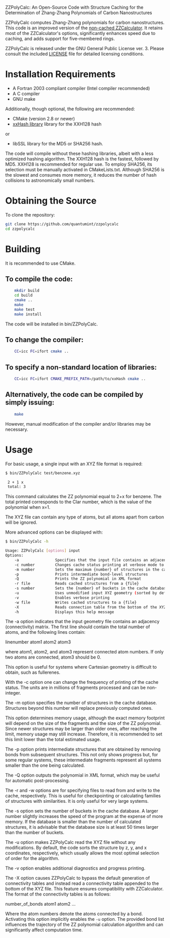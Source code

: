 ZZPolyCalc: An Open-Source Code with Structure Caching for the Determination of Zhang-Zhang Polynomials of Carbon Nanostructures

ZZPolyCalc computes Zhang-Zhang polynomials for carbon nanostructures. This code is an improved version of the 
[non-cached ZZCalculator](https://github.com/solccp/zzcalculator). It retains most of the ZZCalculator's options, significantly enhances speed due to caching, and adds support for five-membered rings.

ZZPolyCalc is released under the GNU General Public License ver. 3. Please consult the included [LICENSE](LICENSE) file for detailed licensing conditions.

Installation Requirements
=========================

* A Fortran 2003 compliant compiler (Intel compiler recommended)
* A C compiler
* GNU make

Additionally, though optional, the following are recommended:

* CMake (version 2.8 or newer)
* [xxHash library](https://github.com/Cyan4973/xxHash) library for the XXH128 hash

or

* libSSL library for the MD5 or SHA256 hash.

The code will compile without these hashing libraries, albeit with a less optimized hashing algorithm.
The XXH128 hash is the fastest, followed by MD5. XXH128 is recommended for regular use. To employ SHA256, its selection must be manually activated in CMakeLists.txt. Although SHA256 is the slowest and consumes more memory, it reduces the number of hash collisions to astronomically small numbers.

Obtaining the Source
====================

To clone the repository:

```bash
git clone https://github.com/quantumint/zzpolycalc
cd zzpolycalc
```

Building
========

It is recommended to use CMake.

## To compile the code:

```bash
    mkdir build
    cd build
    cmake ..
    make
    make test
    make install
```

The code will be installed in bin/ZZPolyCalc.

## To change the compiler:

```bash
    CC=icc FC=ifort cmake ..
```

## To specify a non-standard location of libraries:

```bash
    CC=icc FC=ifort CMAKE_PREFIX_PATH=/path/to/xxHash cmake ..
```

## Alternatively, the code can be compiled by simply issuing:

```bash
    make
```

However, manual modification of the compiler and/or libraries may be necessary.

Usage
=====

For basic usage, a single input with an XYZ file format is required:

```bash
$ bin/ZZPolyCalc test/benzene.xyz

 2 + 1 x
 total: 3
```

This command calculates the ZZ polynomial equal to 2+x for benzene. The total printed corresponds to the Clar number, which is the value of the polynomial when x=1.

The XYZ file can contain any type of atoms, but all atoms apart from carbon will be ignored.

More advanced options can be displayed with:

```bash
$ bin/ZZPolyCalc -h

Usage: ZZPolyCalc [options] input
Options:
    -a                Specifies that the input file contains an adjacency matrix instead of XYZ format
    -c number         Changes cache status printing at verbose mode to every {number} million steps
    -m number         Sets the maximum {number} of structures in the cache database
    -p                Prints intermediate bond-level structures
    -Q                Prints the ZZ polynomial in XML format
    -r file           Reads cached structures from a {file}
    -s number         Sets the {number} of buckets in the cache database
    -u                Uses unmodified input XYZ geometry (sorted by default)
    -v                Enables verbose printing
    -w file           Writes cached structures to a {file}
    -X                Reads connection table from the bottom of the XYZ file
    -h                Displays this help message
```

The -a option indicates that the input geometry file contains an adjacency (connectivity) matrix. The first line should contain the total number of atoms, and the following lines contain:

linenumber atom1 atom2 atom3

where atom1, atom2, and atom3 represent connected atom numbers. If only two atoms are connected, atom3 should be 0.

This option is useful for systems where Cartesian geometry is difficult to obtain, such as fullerenes.

With the -c option one can change the frequency of printing of the cache status. The units are in millions of fragments processed and can be non-integer. 

The -m option specifies the number of structures in the cache database. Structures beyond this number will replace previously computed ones.

This option determines memory usage, although the exact memory footprint will depend on the size of the fragments and the size of the ZZ polynomial. Since newer structures may be larger than older ones, after reaching the limit, memory usage may still increase. Therefore, it is recommended to set this limit lower than the total estimated usage.

The -p option prints intermediate structures that are obtained by removing bonds from subsequent structures. This not only shows progress but, for some regular systems, these intermediate fragments represent all systems smaller than the one being calculated.

The -Q option outputs the polynomial in XML format, which may be useful for automatic post-processing.

The -r and -w options are for specifying files to read from and write to the cache, respectively. This is useful for checkpointing or calculating families of structures with similarities. It is only useful for very large systems.

The -s option sets the number of buckets in the cache database. A larger number slightly increases the speed of the program at the expense of more memory. If the database is smaller than the number of calculated structures, it is advisable that the database size is at least 50 times larger than the number of buckets.

The -u option makes ZZPolyCalc read the XYZ file without any modifications. By default, the code sorts the structure by z, y, and x coordinates, respectively, which usually allows the most optimal selection of order for the algorithm.

The -v option enables additional diagnostics and progress printing.


The -X option causes ZZPolyCalc to bypass the default generation of connectivity tables and instead read a connectivity table appended to the bottom of the XYZ file. This feature ensures compatibility with ZZCalculator. The format of the connectivity tables is as follows:

  number_of_bonds
  atom1 atom2
  ...

Where the atom numbers denote the atoms connected by a bond. Activating this option implicitly enables the `-u` option. The provided bond list influences the trajectory of the ZZ polynomial calculation algorithm and can significantly affect computation time.


